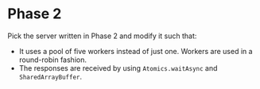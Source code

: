 # Phase 2

Pick the server written in Phase 2 and modify it such that:

- It uses a pool of five workers instead of just one. Workers are used in a round-robin fashion.
- The responses are received by using `Atomics.waitAsync` and `SharedArrayBuffer`.
